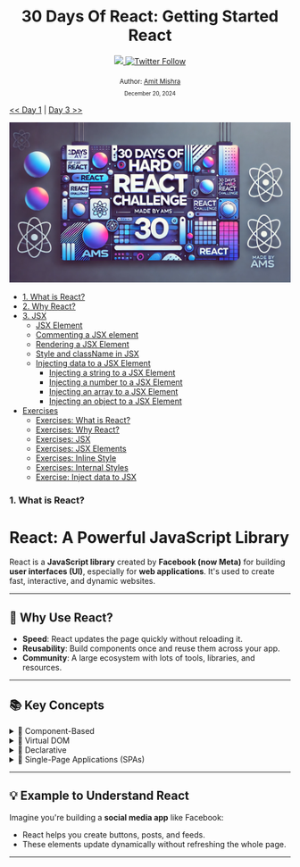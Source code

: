 <div align="center">
  <h1> 30 Days Of React: Getting Started React</h1>
  <a class="header-badge" target="_blank" href="https://www.linkedin.com/in/amsmishra/">
  <img src="https://img.shields.io/badge/style--5eba00.svg?label=LinkedIn&logo=linkedin&style=social">
  </a>
  <a class="header-badge" target="_blank" href="https://x.com/ezYams">
  <img alt="Twitter Follow" src="https://img.shields.io/twitter/follow/ezYams?style=social">
  </a>

<sub>Author:
<a href="https://www.linkedin.com/in/amsmishra/" target="_blank">Amit Mishra</a><br>
<small> December 20, 2024</small>
</sub>

</div>

[<< Day 1](../01_Day_Introduction_To_React/README.md) | [Day 3 >>](../03_Day_Setting_Up/README.md)

![30 Days of Hard React banner](./images/banner.webp)

- [1. What is React?](#1-what-is-react)
- [2. Why React?](#2-why-react)
- [3. JSX](#3-jsx)
  - [JSX Element](#jsx-element)
  - [Commenting a JSX element](#commenting-a-jsx-element)
  - [Rendering a JSX Element](#rendering-a-jsx-element)
  - [Style and className in JSX](#style-and-classname-in-jsx)
  - [Injecting data to a JSX Element](#injecting-data-to-a-jsx-element)
    - [Injecting a string to a JSX Element](#injecting-a-string-to-a-jsx-element)
    - [Injecting a number to a JSX Element](#injecting-a-number-to-a-jsx-element)
    - [Injecting an array to a JSX Element](#injecting-an-array-to-a-jsx-element)
    - [Injecting an object to a JSX Element](#injecting-an-object-to-a-jsx-element)
- [Exercises](#exercises)
  - [Exercises: What is React?](#exercises-what-is-react)
  - [Exercises: Why React?](#exercises-why-react)
  - [Exercises: JSX](#exercises-jsx)
  - [Exercises: JSX Elements](#exercises-jsx-elements)
  - [Exercises: Inline Style](#exercises-inline-style)
  - [Exercises: Internal Styles](#exercises-internal-styles)
  - [Exercise: Inject data to JSX](#exercise-inject-data-to-jsx)

### 1. What is React?

# React: A Powerful JavaScript Library

React is a **JavaScript library** created by **Facebook (now Meta)** for building **user interfaces (UI)**, especially for **web applications**. It's used to create fast, interactive, and dynamic websites.

---

## 🌟 Why Use React?

- **Speed**: React updates the page quickly without reloading it.
- **Reusability**: Build components once and reuse them across your app.
- **Community**: A large ecosystem with lots of tools, libraries, and resources.

---

## 📚 Key Concepts

<details>
<summary>🔹 Component-Based</summary>
React breaks the UI into small, reusable pieces called **components** (like LEGO blocks). Each component manages its own logic and UI, making your app modular and easy to maintain.
</details>

<details>
<summary>🔹 Virtual DOM</summary>
React uses a **Virtual DOM**, which is a lightweight copy of the real DOM. This makes updates faster because React only changes what’s necessary instead of re-rendering the whole page.
</details>

<details>
<summary>🔹 Declarative</summary>
With React, you describe **what you want** your UI to look like, and React handles **how to achieve it**. This approach makes your code cleaner and easier to debug.
</details>

<details>
<summary>🔹 Single-Page Applications (SPAs)</summary>
React is great for creating **SPAs**, where only parts of the page update dynamically without reloading the entire page. This results in a smoother, faster user experience.
</details>

---

## 💡 Example to Understand React

Imagine you're building a **social media app** like Facebook:

- React helps you create buttons, posts, and feeds.
- These elements update dynamically without refreshing the whole page.

---
